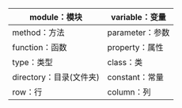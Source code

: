 |module：模块|variable：变量|
|  ----  | ----   |
|method：方法|parameter：参数|
|function：函数|property：属性|
|type：类型|class：类|
|directory：目录(文件夹)|constant：常量|
|row：行|column：列|